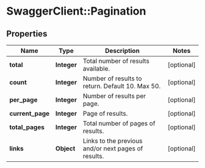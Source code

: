 # SwaggerClient::Pagination

## Properties
Name | Type | Description | Notes
------------ | ------------- | ------------- | -------------
**total** | **Integer** | Total number of results available. | [optional] 
**count** | **Integer** | Number of results to return. Default 10. Max 50. | [optional] 
**per_page** | **Integer** | Number of results per page. | [optional] 
**current_page** | **Integer** | Page of results. | [optional] 
**total_pages** | **Integer** | Total number of pages of results. | [optional] 
**links** | **Object** | Links to the previous and/or next pages of results. | [optional] 


